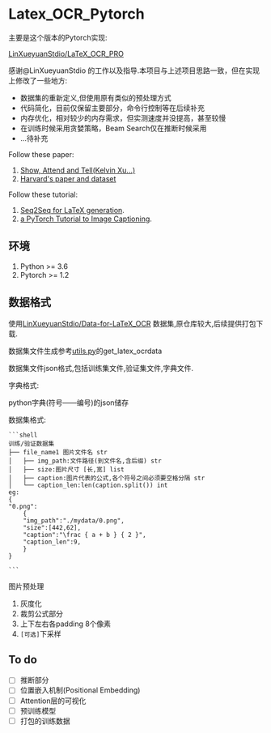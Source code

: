 # Latex_OCR_Pytorch
主要是这个版本的Pytorch实现:

[LinXueyuanStdio/LaTeX_OCR_PRO](https://github.com/LinXueyuanStdio/LaTeX_OCR_PRO)

感谢@LinXueyuanStdio 的工作以及指导.本项目与上述项目思路一致，但在实现上修改了一些地方:

* 数据集的重新定义,但使用原有类似的预处理方式
* 代码简化，目前仅保留主要部分，命令行控制等在后续补充
* 内存优化，相对较少的内存需求，但实测速度并没提高，甚至较慢
* 在训练时候采用贪婪策略，Beam Search仅在推断时候采用
* ...待补充

Follow these paper:

1. [Show, Attend and Tell(Kelvin Xu...)](https://arxiv.org/abs/1502.03044)
2. [Harvard's paper and dataset](http://lstm.seas.harvard.edu/latex/)

Follow these tutorial:

1. [Seq2Seq for LaTeX generation](https://guillaumegenthial.github.io/image-to-latex.html).
2. [a PyTorch Tutorial to Image Captioning](https://github.com/sgrvinod/a-PyTorch-Tutorial-to-Image-Captioning).

## 环境
1. Python >= 3.6
2. Pytorch >= 1.2

## 数据格式
使用[LinXueyuanStdio/Data-for-LaTeX_OCR](https://github.com/LinXueyuanStdio/Data-for-LaTeX_OCR) 数据集,原仓库较大,后续提供打包下载.

数据集文件生成参考[utils.py](./model/utils.py)的get_latex_ocrdata

数据集文件json格式,包括训练集文件,验证集文件,字典文件.

字典格式:

python字典(符号——编号)的json储存

数据集格式:

```
​```shell
训练/验证数据集
├── file_name1 图片文件名 str
│   ├── img_path:文件路径(到文件名,含后缀) str
│   ├── size:图片尺寸 [长,宽] list
│   ├── caption:图片代表的公式,各个符号之间必须要空格分隔 str
│   └── caption_len:len(caption.split()) int
eg:
{
"0.png":
    {
    "img_path":"./mydata/0.png",
    "size":[442,62],
    "caption":"\frac { a + b } { 2 }",
    "caption_len":9,
    }
}

​```
```

图片预处理

1. 灰度化
2. 裁剪公式部分
3. 上下左右各padding 8个像素
4. `[可选]`下采样


## To do

- [ ]  推断部分
- [ ] 位置嵌入机制(Positional Embedding)
- [ ] Attention层的可视化
- [ ] 预训练模型
- [ ] 打包的训练数据